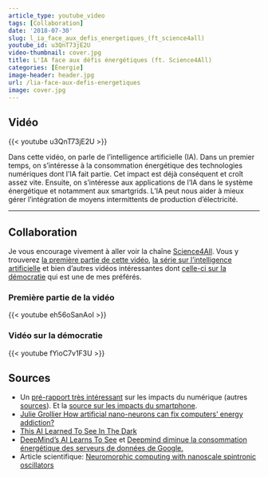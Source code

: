 ```yaml
---
article_type: youtube_video
tags: [Collaboration]
date: '2018-07-30'
slug: l_ia_face_aux_defis_energetiques_(ft_science4all)
youtube_id: u3QnT73jE2U
video-thumbnail: cover.jpg
title: L'IA face aux défis énergétiques (ft. Science4All)
categories: [Énergie]
image-header: header.jpg
url: /lia-face-aux-defis-energetiques
image: cover.jpg
---
```


## Vidéo

{{< youtube u3QnT73jE2U >}}

Dans cette vidéo, on parle de l’intelligence artificielle (IA). Dans un
premier temps, on s’intéresse à la consommation énergétique des
technologies numériques dont l’IA fait partie. Cet impact est déjà
conséquent et croît assez vite. Ensuite, on s’intéresse aux applications
de l’IA dans le système énergétique et notamment aux smartgrids. L’IA
peut nous aider à mieux gérer l’intégration de moyens intermittents de
production d’électricité.


<hr>

## Collaboration

Je vous encourage vivement à aller voir la chaîne [Science4All](https://www.youtube.com/channel/UC0NCbj8CxzeCGIF6sODJ-7A). Vous y trouverez [la première partie de cette vidéo](https://www.youtube.com/watch?v=eh56oSanAoI), [la série sur l’intelligence artificielle](https://www.youtube.com/watch?v=DrjkjPVf7Bw&list=PLtzmb84AoqRTl0m1b82gVLcGU38miqdrC) et bien d’autres vidéos intéressantes dont [celle-ci sur la démocratie](https://www.youtube.com/watch?v=fYioC7v1F3U) qui est une de mes préférés.

### Première partie de la vidéo

{{< youtube eh56oSanAoI >}}

### Vidéo sur la démocratie

{{< youtube fYioC7v1F3U >}}

## Sources

- Un [pré-rapport très intéressant](https://theshiftproject.org/wp-content/uploads/2018/05/2018-05-17_Rapport-interm%C3%A9diaire_Lean-ICT-Pour-une-sobri%C3%A9t%C3%A9-num%C3%A9rique.pdf) sur les impacts du numérique (autres [sources](http://www.fp7-trend.eu/system/files/content-public/502-final-trend-workshop-brussels-24-october-2013-presentations/energyconsumptionincentives-energy-efficient-networks.pdf%20)). Et la [source sur les impacts du smartphone](http://www.diva-portal.org/smash/get/diva2:677729/FULLTEXT01.pdf).
- [Julie Grollier How artificial nano-neurons can fix computers’ energy addiction?](https://www.youtube.com/watch?v=gCH3zCIQnvY)
- [This AI Learned To See In The Dark](https://www.youtube.com/watch?v=bcZFQ3f26pA)
- [DeepMind’s AI Learns To See](https://www.youtube.com/watch?v=gnctSz2ofU4) et [Deepmind diminue la consommation énergétique des serveurs de données de Google.](https://www.youtube.com/redirect?event=video_description&v=u3QnT73jE2U&q=https%3A%2F%2Fdeepmind.com%2Fblog%2Fdeepmind-ai-reduces-google-data-centre-cooling-bill-40%2F&redir_token=K4PBTlPaoz4IpURRuaGNS7gcIql8MTUzNjc1OTQyOEAxNTM2NjczMDI4)
- Article scientifique: [Neuromorphic computing with nanoscale spintronic oscillators](https://arxiv.org/abs/1701.07715)

